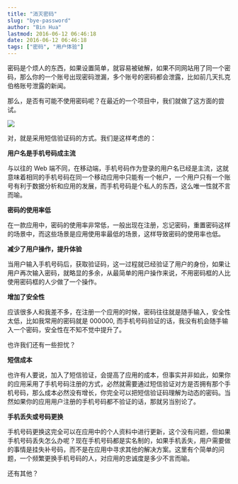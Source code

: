 ```yaml
---
title: "消灭密码"
slug: "bye-password"
author: "Bin Hua"
lastmod: 2016-06-12 06:46:18
date: 2016-06-12 06:46:18
tags: ["密码", "用户体验"]
---
```


密码是个烦人的东西，如果设置简单，就容易被破解，如果不同网站用了同一个密码，那么你的一个账号出现密码泄漏，多个账号的密码都会泄露，比如前几天扎克伯格账号泄露的新闻。

那么，是否有可能不使用密码呢？在最近的一个项目中，我们就做了这方面的尝试。

![](/imgs/byepassword_01.jpg)

对，就是采用短信验证码的方式。我们是这样考虑的：

**用户名是手机号码成主流**

与以往的 Web 端不同，在移动端，手机号码作为登录的用户名已经是主流，这就意味着相同的手机号码在同一个移动应用中只能有一个帐户，一个用户只有一个账号有利于数据分析和应用的发展，而手机号码是个私人的东西，这么唯一性就不言而喻。

**密码的使用率低**

在一款应用中，密码的使用率非常低，一般出现在注册，忘记密码，重置密码这样的场景中，而这些场景是应用使用率最低的场景，这样导致密码的使用率也低。

**减少了用户操作，提升体验**

当用户输入手机号码后，获取验证码，这一过程就已经验证了用户的身份，如果让用户再次输入密码，就略显的多余，从最简单的用户操作来说，不用密码框的人比使用密码框的人少做了一个操作。

**增加了安全性**

应该很多人和我差不多，在注册一个应用的时候，密码往往就是随手输入，安全性太低，比如我常用的密码就是 000000, 而手机号码验证的话，我没有机会随手输入一个密码，安全性在不知不觉中提升了。

也许我们还有一些担忧？

**短信成本**

也许有人要说，加入了短信验证，会提高了应用的成本，但事实并非如此，如果你的应用采用了手机号码注册的方式，必然就需要通过短信验证对方是否拥有那个手机号码，那么成本必然没有增长，你完全可以把短信验证码理解为动态的密码。当然如果你的应用用户注册的手机号码都不验证的话，那就另当别论了。

**手机丢失或号码更换**

手机号码更换这完全可以在应用中的个人资料中进行更新，这个没有问题，但如果手机号码丢失怎么办呢？现在手机号码都是实名制的，如果手机丢失，用户需要做的事情是挂失补号码，而不是在应用中寻求其他的解决方案。这里有个简单的问题，一个频繁更换手机号码的人，对应用的忠诚度是多少不言而喻。

还有其他？

